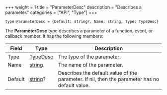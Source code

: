 +++
weight = 1
title = "ParameterDesc"
description = "Describes a parameter."
categories = ["API", "Type"]
+++

`type ParameterDesc = {Default: string?, Name: string, Type: TypeDesc}`

The **ParameterDesc** type describes a parameter of a function, event, or
callback member. It has the following members:

| Field | Type | Description |
| --- | --- | --- |
| Type | [TypeDesc](/api/types/TypeDesc) | The type of the parameter. |
| Name | [string](/api/types/string) | The name of the parameter. |
| Default | [string](/api/types/string)? | Describes the default value of the parameter. If nil, then the parameter has no default value. |